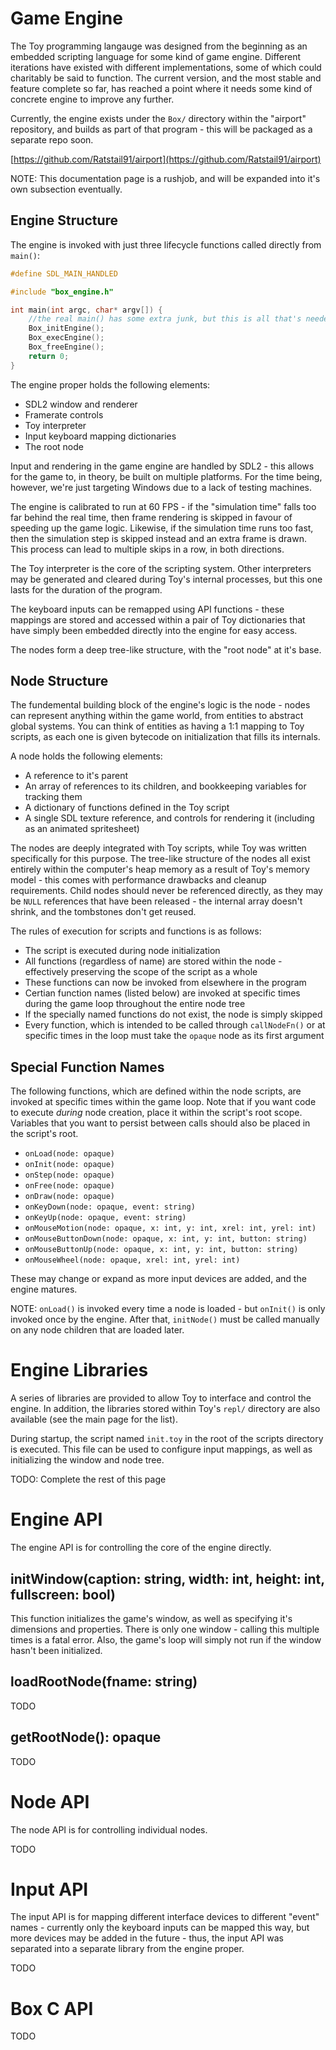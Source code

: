 # Game Engine

The Toy programming langauge was designed from the beginning as an embedded scripting language for some kind of game engine. Different iterations have existed with different implementations, some of which could charitably be said to function. The current version, and the most stable and feature complete so far, has reached a point where it needs some kind of concrete engine to improve any further.

Currently, the engine exists under the `Box/` directory within the "airport" repository, and builds as part of that program - this will be packaged as a separate repo soon.

[https://github.com/Ratstail91/airport](https://github.com/Ratstail91/airport)

NOTE: This documentation page is a rushjob, and will be expanded into it's own subsection eventually.

## Engine Structure

The engine is invoked with just three lifecycle functions called directly from `main()`:

```c
#define SDL_MAIN_HANDLED

#include "box_engine.h"

int main(int argc, char* argv[]) {
	//the real main() has some extra junk, but this is all that's needed for the engine
	Box_initEngine();
	Box_execEngine();
	Box_freeEngine();
	return 0;
}
```

The engine proper holds the following elements:

* SDL2 window and renderer
* Framerate controls
* Toy interpreter
* Input keyboard mapping dictionaries
* The root node

Input and rendering in the game engine are handled by SDL2 - this allows for the game to, in theory, be built on multiple platforms. For the time being, however, we're just targeting Windows due to a lack of testing machines.

The engine is calibrated to run at 60 FPS - if the "simulation time" falls too far behind the real time, then frame rendering is skipped in favour of speeding up the game logic. Likewise, if the simulation time runs too fast, then the simulation step is skipped instead and an extra frame is drawn. This process can lead to multiple skips in a row, in both directions.

The Toy interpreter is the core of the scripting system. Other interpreters may be generated and cleared during Toy's internal processes, but this one lasts for the duration of the program.

The keyboard inputs can be remapped using API functions - these mappings are stored and accessed within a pair of Toy dictionaries that have simply been embedded directly into the engine for easy access.

The nodes form a deep tree-like structure, with the "root node" at it's base.

## Node Structure

The fundemental building block of the engine's logic is the node - nodes can represent anything within the game world, from entities to abstract global systems. You can think of entities as having a 1:1 mapping to Toy scripts, as each one is given bytecode on initialization that fills its internals.

A node holds the following elements:

* A reference to it's parent
* An array of references to its children, and bookkeeping variables for tracking them
* A dictionary of functions defined in the Toy script
* A single SDL texture reference, and controls for rendering it (including as an animated spritesheet)

The nodes are deeply integrated with Toy scripts, while Toy was written specifically for this purpose. The tree-like structure of the nodes all exist entirely within the computer's heap memory as a result of Toy's memory model - this comes with performance drawbacks and cleanup requirements. Child nodes should never be referenced directly, as they may be `NULL` references that have been released - the internal array doesn't shrink, and the tombstones don't get reused.

The rules of execution for scripts and functions is as follows:

* The script is executed during node initialization
* All functions (regardless of name) are stored within the node - effectively preserving the scope of the script as a whole
* These functions can now be invoked from elsewhere in the program
* Certian function names (listed below) are invoked at specific times during the game loop throughout the entire node tree
* If the specially named functions do not exist, the node is simply skipped
* Every function, which is intended to be called through `callNodeFn()` or at specific times in the loop must take the `opaque` node as its first argument

## Special Function Names

The following functions, which are defined within the node scripts, are invoked at specific times within the game loop. Note that if you want code to execute *during* node creation, place it within the script's root scope. Variables that you want to persist between calls should also be placed in the script's root.

* `onLoad(node: opaque)`
* `onInit(node: opaque)`
* `onStep(node: opaque)`
* `onFree(node: opaque)`
* `onDraw(node: opaque)`
* `onKeyDown(node: opaque, event: string)`
* `onKeyUp(node: opaque, event: string)`
* `onMouseMotion(node: opaque, x: int, y: int, xrel: int, yrel: int)`
* `onMouseButtonDown(node: opaque, x: int, y: int, button: string)`
* `onMouseButtonUp(node: opaque, x: int, y: int, button: string)`
* `onMouseWheel(node: opaque, xrel: int, yrel: int)`

These may change or expand as more input devices are added, and the engine matures.

NOTE: `onLoad()` is invoked every time a node is loaded - but `onInit()` is only invoked once by the engine. After that, `initNode()` must be called manually on any node children that are loaded later.

# Engine Libraries

A series of libraries are provided to allow Toy to interface and control the engine. In addition, the libraries stored within Toy's `repl/` directory are also available (see the main page for the list).

During startup, the script named `init.toy` in the root of the scripts directory is executed. This file can be used to configure input mappings, as well as initializing the window and node tree.

TODO: Complete the rest of this page

# Engine API

The engine API is for controlling the core of the engine directly.

## initWindow(caption: string, width: int, height: int, fullscreen: bool)

This function initializes the game's window, as well as specifying it's dimensions and properties. There is only one window - calling this multiple times is a fatal error. Also, the game's loop will simply not run if the window hasn't been initialized.

## loadRootNode(fname: string)

TODO

## getRootNode(): opaque

TODO

# Node API

The node API is for controlling individual nodes.

TODO

# Input API

The input API is for mapping different interface devices to different "event" names - currently only the keyboard inputs can be mapped this way, but more devices may be added in the future - thus, the input API was separated into a separate library from the engine proper.

TODO

# Box C API

TODO